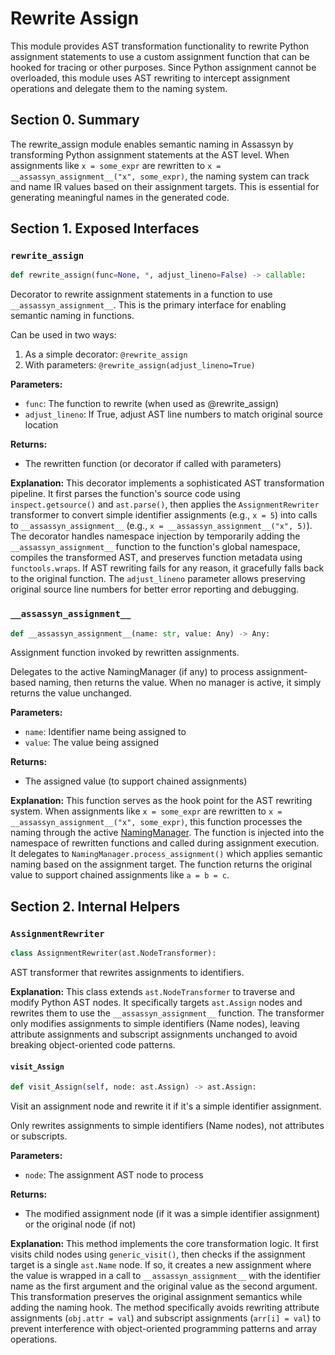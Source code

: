# Rewrite Assign

This module provides AST transformation functionality to rewrite Python assignment statements
to use a custom assignment function that can be hooked for tracing or other purposes.
Since Python assignment cannot be overloaded, this module uses AST rewriting to intercept
assignment operations and delegate them to the naming system.

## Section 0. Summary

The rewrite_assign module enables semantic naming in Assassyn by transforming Python assignment statements at the AST level. When assignments like `x = some_expr` are rewritten to `x = __assassyn_assignment__("x", some_expr)`, the naming system can track and name IR values based on their assignment targets. This is essential for generating meaningful names in the generated code.

## Section 1. Exposed Interfaces

### `rewrite_assign`

```python
def rewrite_assign(func=None, *, adjust_lineno=False) -> callable:
```

Decorator to rewrite assignment statements in a function to use `__assassyn_assignment__`.
This is the primary interface for enabling semantic naming in functions.

Can be used in two ways:
1. As a simple decorator: `@rewrite_assign`
2. With parameters: `@rewrite_assign(adjust_lineno=True)`

**Parameters:**
- `func`: The function to rewrite (when used as @rewrite_assign)
- `adjust_lineno`: If True, adjust AST line numbers to match original source location

**Returns:**
- The rewritten function (or decorator if called with parameters)

**Explanation:** This decorator implements a sophisticated AST transformation pipeline. It first parses the function's source code using `inspect.getsource()` and `ast.parse()`, then applies the `AssignmentRewriter` transformer to convert simple identifier assignments (e.g., `x = 5`) into calls to `__assassyn_assignment__` (e.g., `x = __assassyn_assignment__("x", 5)`). The decorator handles namespace injection by temporarily adding the `__assassyn_assignment__` function to the function's global namespace, compiles the transformed AST, and preserves function metadata using `functools.wraps`. If AST rewriting fails for any reason, it gracefully falls back to the original function. The `adjust_lineno` parameter allows preserving original source line numbers for better error reporting and debugging.

### `__assassyn_assignment__`

```python
def __assassyn_assignment__(name: str, value: Any) -> Any:
```

Assignment function invoked by rewritten assignments.

Delegates to the active NamingManager (if any) to process assignment-based naming, then returns the value. When no manager is active, it simply returns the value unchanged.

**Parameters:**
- `name`: Identifier name being assigned to
- `value`: The value being assigned

**Returns:**
- The assigned value (to support chained assignments)

**Explanation:** This function serves as the hook point for the AST rewriting system. When assignments like `x = some_expr` are rewritten to `x = __assassyn_assignment__("x", some_expr)`, this function processes the naming through the active [NamingManager](naming_manager.md). The function is injected into the namespace of rewritten functions and called during assignment execution. It delegates to `NamingManager.process_assignment()` which applies semantic naming based on the assignment target. The function returns the original value to support chained assignments like `a = b = c`.

## Section 2. Internal Helpers

### `AssignmentRewriter`

```python
class AssignmentRewriter(ast.NodeTransformer):
```

AST transformer that rewrites assignments to identifiers.

**Explanation:** This class extends `ast.NodeTransformer` to traverse and modify Python AST nodes. It specifically targets `ast.Assign` nodes and rewrites them to use the `__assassyn_assignment__` function. The transformer only modifies assignments to simple identifiers (Name nodes), leaving attribute assignments and subscript assignments unchanged to avoid breaking object-oriented code patterns.

#### `visit_Assign`

```python
def visit_Assign(self, node: ast.Assign) -> ast.Assign:
```

Visit an assignment node and rewrite it if it's a simple identifier assignment.

Only rewrites assignments to simple identifiers (Name nodes), not attributes or subscripts.

**Parameters:**
- `node`: The assignment AST node to process

**Returns:**
- The modified assignment node (if it was a simple identifier assignment) or the original node (if not)

**Explanation:** This method implements the core transformation logic. It first visits child nodes using `generic_visit()`, then checks if the assignment target is a single `ast.Name` node. If so, it creates a new assignment where the value is wrapped in a call to `__assassyn_assignment__` with the identifier name as the first argument and the original value as the second argument. This transformation preserves the original assignment semantics while adding the naming hook. The method specifically avoids rewriting attribute assignments (`obj.attr = val`) and subscript assignments (`arr[i] = val`) to prevent interference with object-oriented programming patterns and array operations.